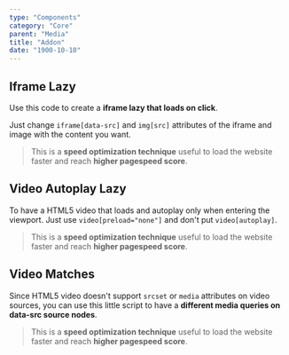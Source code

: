 ```yaml
---
type: "Components"
category: "Core"
parent: "Media"
title: "Addon"
date: "1900-10-10"
---
```


## Iframe Lazy

Use this code to create a **iframe lazy that loads on click**.

Just change `iframe[data-src]` and `img[src]` attributes of the iframe and image with the content you want.

> This is a **speed optimization technique** useful to load the website faster and reach **higher pagespeed score**.

<demo>
  <demoinline src="demos/components/media/iframe-lazy">
  </demoinline>
</demo>

## Video Autoplay Lazy

To have a HTML5 video that loads and autoplay only when entering the viewport. Just use `video[preload="none"]` and don't put `video[autoplay]`.

> This is a **speed optimization technique** useful to load the website faster and reach **higher pagespeed score**.

<demo>
  <demoinline src="demos/components/media/video-autoplay-lazy">
  </demoinline>
</demo>

## Video Matches

Since HTML5 video doesn't support `srcset` or `media` attributes on video sources, you can use this little script to have a **different media queries on data-src source nodes**.

> This is a **speed optimization technique** useful to load the website faster and reach **higher pagespeed score**.

<demo>
  <demoinline src="demos/components/media/video-matches">
  </demoinline>
</demo>
